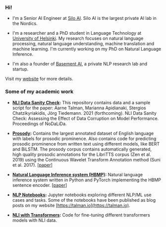 ### Hi!


- I'm a Senior AI Engineer at [Silo AI](https://www.silo.ai). Silo AI is the largest private AI lab in the Nordics.

- I'm a researcher and a PhD student in Language Technology at 
[University of Helsinki](https://blogs.helsinki.fi/language-technology/). 
My research focuses on natural language processing, natural language understanding, machine translation and machine learning. I'm currently working on my PhD on Natural Language Inference. 

- I'm also a founder of [Basement AI](https://basemsnt.ai), a private NLP research lab and startup.

Visit my [website](https://talman.io) for more details.

### Some of my academic work

* **[NLI Data Sanity Check](https://github.com/Helsinki-NLP/nli-data-sanity-check):**
This repository contains data and a sample script for the paper:
Aarne Talman, Marianna Apidianaki, Stergios Chatzikyriakidis, Jörg Tiedemann. 2021 (forthcoming). NLI Data Sanity Check: Assessing the Effect of Data Corruption on Model Performance. Proceedings of NoDaLiDa.

* **[Prosody](https://github.com/Helsinki-NLP/prosody):**
Contains the largest annotated dataset of English language with labels for prosodic prominence. Also contains code for predicting 
prosodic prominence from written text using different models, like BERT and BiLSTM. The prosody corpus contains automatically generated, high quality prosodic annotations for the LibriTTS corpus (Zen et al. 2019) using the Continuous Wavelet Transform Annotation method (Suni et al. 2017). [[paper](https://aclweb.org/anthology/W19-6129/)]

* **[Natural Language Inference system (HBMP)](https://github.com/Helsinki-NLP/HBMP):**
Natural language inference system written in Python and PyTorch implementing the HBMP sentence encoder. [[paper](https://www.cambridge.org/core/journals/natural-language-engineering/article/sentence-embeddings-in-nli-with-iterative-refinement-encoders/AC811644D52446E414333B20FEACE00F)]

* **[NLP Notebooks](https://github.com/aarnetalman/Notebooks):** Jupyter notebooks exploring different NLP/ML use cases and tasks. Some of the
notebooks have been published as blog posts on my website [https://talman.io](https://talman.io).

* **[NLI with Transformers](https://github.com/aarnetalman/nli-with-transformers):** Code for fine-tuning different transformers models with NLI data.

<!--
**aarnetalman/aarnetalman** is a ✨ _special_ ✨ repository because its `README.md` (this file) appears on your GitHub profile.

Here are some ideas to get you started:

- 🔭 I’m currently working on ...
- 🌱 I’m currently learning ...
- 👯 I’m looking to collaborate on ...
- 🤔 I’m looking for help with ...
- 💬 Ask me about ...
- 📫 How to reach me: ...
- 😄 Pronouns: ...
- ⚡ Fun fact: ...
-->
